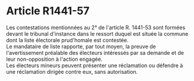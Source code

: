 # Article R1441-57

  
Les contestations mentionnées au 2° de l'article R. 1441-53 sont formées devant le tribunal d'instance dans le ressort duquel est située la commune dont la liste électorale prud'homale est contestée.   
Le mandataire de liste rapporte, par tout moyen, la preuve de l'avertissement préalable des électeurs intéressés par sa demande et de leur non-opposition à l'action engagée.   
Les électeurs mineurs peuvent présenter une réclamation ou défendre à une réclamation dirigée contre eux, sans autorisation.